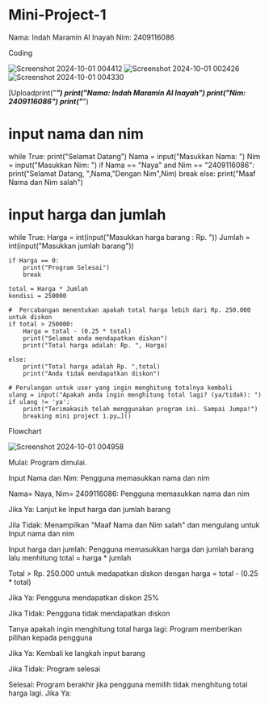 # Mini-Project-1
Nama: Indah Maramin Al Inayah Nim: 2409116086

Coding

![Screenshot 2024-10-01 004412](https://github.com/user-attachments/assets/5da77e9b-f103-4943-9365-433dbcc81b06)
![Screenshot 2024-10-01 002426](https://github.com/user-attachments/assets/b97deb38-1fe1-47da-bac4-feac5dcca6a1)
![Screenshot 2024-10-01 004330](https://github.com/user-attachments/assets/0d1a08ff-5d18-4cc8-a119-1e8caac92f73)

[Uploadprint("_____________________________")
print("Nama: Indah Maramin Al Inayah")
print("_______Nim: 2409116086_______")
print("_____________________________")

# input nama dan nim
while True:
    print("Selamat Datang")
    Nama = input("Masukkan Nama: ")
    Nim = input("Masukkan Nim: ")
    if Nama == "Naya" and Nim == "2409116086": 
        print("Selamat Datang, ",Nama,"Dengan Nim",Nim)
        break
    else:
        print("Maaf Nama dan Nim salah")
        
# input harga dan jumlah
while True:
    Harga = int(input("Masukkan harga barang : Rp. "))
    Jumlah = int(input("Masukkan jumlah barang"))
    
    if Harga == 0:
        print("Program Selesai")
        break
    
    total = Harga * Jumlah
    kondisi = 250000
    
    #  Percabangan menentukan apakah total harga lebih dari Rp. 250.000 untuk diskon
    if total > 250000:
        Harga = total - (0.25 * total)
        print("Selamat anda mendapatkan diskon")
        print("Total harga adalah: Rp. ", Harga)
        
    else:
        print("Total harga adalah Rp. ",total)
        print("Anda tidak mendapatkan diskon")
        
    # Perulangan untuk user yang ingin menghitung totalnya kembali
    ulang = input("Apakah anda ingin menghitung total lagi? (ya/tidak): ")
    if ulang != 'ya': 
        print("Terimakasih telah menggunakan program ini. Sampai Jumpa!")
        breaking mini project 1.py…]()


Flowchart

![Screenshot 2024-10-01 004958](https://github.com/user-attachments/assets/00df4a0c-6c88-42c9-a231-53431eca632e) 

Mulai: Program dimulai.

Input Nama dan Nim: Pengguna memasukkan nama dan nim

Nama= Naya, Nim= 2409116086: Pengguna memasukkan nama dan nim

Jika Ya: Lanjut ke Input harga dan jumlah barang

Jila Tidak: Menampilkan "Maaf Nama dan Nim salah" dan mengulang untuk Input nama dan nim 

Input harga dan jumlah: Pengguna memasukkan harga dan jumlah barang lalu menhitung total = harga * jumlah 

Total > Rp. 250.000 untuk medapatkan diskon dengan harga = total - (0.25 * total)

Jika Ya: Pengguna mendapatkan diskon 25%

Jika Tidak: Pengguna tidak mendapatkan diskon

Tanya apakah ingin menghitung total harga lagi: Program memberikan pilihan kepada pengguna

Jika Ya: Kembali ke langkah input barang

Jika Tidak: Program selesai

Selesai: Program berakhir jika pengguna memilih tidak menghitung total harga lagi.
Jika Ya: 
